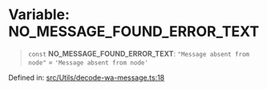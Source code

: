 # Variable: NO\_MESSAGE\_FOUND\_ERROR\_TEXT

> `const` **NO\_MESSAGE\_FOUND\_ERROR\_TEXT**: `"Message absent from node"` = `'Message absent from node'`

Defined in: [src/Utils/decode-wa-message.ts:18](https://github.com/Fokusdotid/bail/blob/546bbbb35e652e95f45982a71bee62b2c682e4eb/src/Utils/decode-wa-message.ts#L18)
